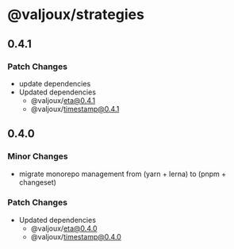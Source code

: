 # @valjoux/strategies

## 0.4.1

### Patch Changes

- update dependencies
- Updated dependencies
  - @valjoux/eta@0.4.1
  - @valjoux/timestamp@0.4.1

## 0.4.0

### Minor Changes

- migrate monorepo management from (yarn + lerna) to (pnpm + changeset)

### Patch Changes

- Updated dependencies
  - @valjoux/eta@0.4.0
  - @valjoux/timestamp@0.4.0
